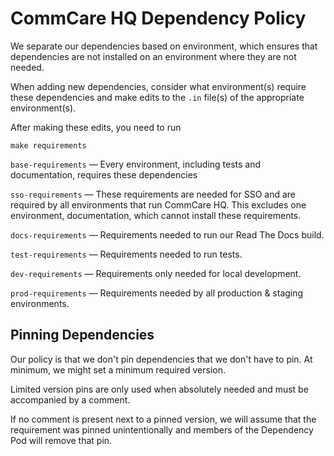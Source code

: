 # CommCare HQ Dependency Policy

We separate our dependencies based on environment, which ensures that
dependencies are not installed on an environment where they are not needed.

When adding new dependencies, consider what environment(s) require these
dependencies and make edits to the `.in` file(s) of the appropriate
environment(s).

After making these edits, you need to run
```.env
make requirements
```

`base-requirements` — Every environment, including tests and documentation,
requires these dependencies

`sso-requirements` — These requirements are needed for SSO and
are required by all environments that run CommCare HQ. This excludes one
environment, documentation, which cannot install these requirements.

`docs-requirements` — Requirements needed to run our Read The Docs build.

`test-requirements` — Requirements needed to run tests.

`dev-requirements` — Requirements only needed for local development.

`prod-requirements` — Requirements needed by all production &amp; staging environments.

## Pinning Dependencies

Our policy is that we don't pin dependencies that we don't have to pin. At minimum,
we might set a minimum required version.

Limited version pins are only used when absolutely needed and must be
accompanied by a comment.

If no comment is present next to a pinned version, we will assume that the
requirement was pinned unintentionally and members of the Dependency Pod
will remove that pin.
